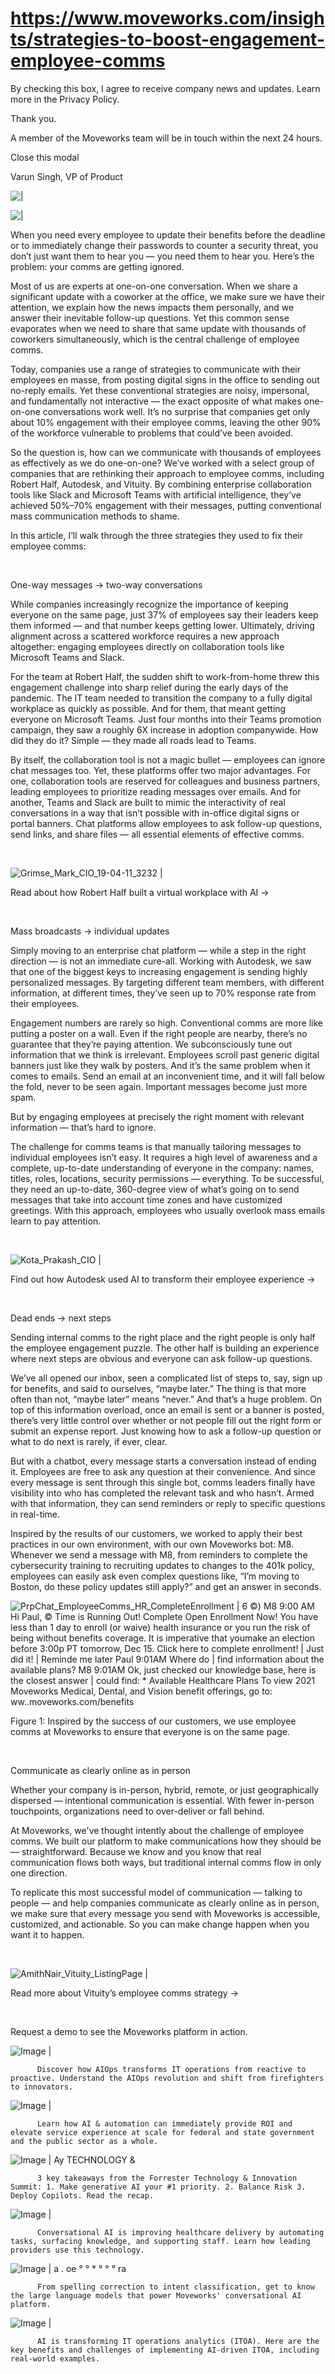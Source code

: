 # https://www.moveworks.com/insights/strategies-to-boost-engagement-employee-comms

By checking this box, I agree to receive company news and updates. Learn more in the Privacy Policy.

Thank you.

A member of the Moveworks team will be in touch within the next 24 hours.



  Close this modal
  



Varun Singh, VP of Product


![ | ](https://www.moveworks.com/hubfs/31_MW_Blog_Employee_Communications.jpg)

![ | ](https://www.moveworks.com/hubfs/31_MW_Blog_Employee_Communications.jpg)

When you need every employee to update their benefits before the deadline or to immediately change their passwords to counter a security threat, you don’t just want them to hear you — you need them to hear you. Here’s the problem: your comms are getting ignored. 

Most of us are experts at one-on-one conversation. When we share a significant update with a coworker at the office, we make sure we have their attention, we explain how the news impacts them personally, and we answer their inevitable follow-up questions. Yet this common sense evaporates when we need to share that same update with thousands of coworkers simultaneously, which is the central challenge of employee comms.

Today, companies use a range of strategies to communicate with their employees en masse, from posting digital signs in the office to sending out no-reply emails. Yet these conventional strategies are noisy, impersonal, and fundamentally not interactive — the exact opposite of what makes one-on-one conversations work well. It’s no surprise that companies get only about 10% engagement with their employee comms, leaving the other 90% of the workforce vulnerable to problems that could’ve been avoided. 

So the question is, how can we communicate with thousands of employees as effectively as we do one-on-one? We’ve worked with a select group of companies that are rethinking their approach to employee comms, including Robert Half, Autodesk, and Vituity. By combining enterprise collaboration tools like Slack and Microsoft Teams with artificial intelligence, they’ve achieved 50%–70% engagement with their messages, putting conventional mass communication methods to shame.

In this article, I’ll walk through the three strategies they used to fix their employee comms:

 

One-way messages → two-way conversations

While companies increasingly recognize the importance of keeping everyone on the same page, just 37% of employees say their leaders keep them informed — and that number keeps getting lower. Ultimately, driving alignment across a scattered workforce requires a new approach altogether: engaging employees directly on collaboration tools like Microsoft Teams and Slack.

For the team at Robert Half, the sudden shift to work-from-home threw this engagement challenge into sharp relief during the early days of the pandemic. The IT team needed to transition the company to a fully digital workplace as quickly as possible. And for them, that meant getting everyone on Microsoft Teams. Just four months into their Teams promotion campaign, they saw a roughly 6X increase in adoption companywide. How did they do it? Simple — they made all roads lead to Teams. 

By itself, the collaboration tool is not a magic bullet — employees can ignore chat messages too. Yet, these platforms offer two major advantages. For one, collaboration tools are reserved for colleagues and business partners, leading employees to prioritize reading messages over emails. And for another, Teams and Slack are built to mimic the interactivity of real conversations in a way that isn’t possible with in-office digital signs or portal banners. Chat platforms allow employees to ask follow-up questions, send links, and share files — all essential elements of effective comms.

 

![Grimse_Mark_CIO_19-04-11_3232 | ](https://www.moveworks.com/hs-fs/hubfs/Grimse_Mark_CIO_19-04-11_3232.jpg)

Read about how Robert Half built a virtual workplace with AI →

 

Mass broadcasts → individual updates

Simply moving to an enterprise chat platform — while a step in the right direction — is not an immediate cure-all. Working with Autodesk, we saw that one of the biggest keys to increasing engagement is sending highly personalized messages. By targeting different team members, with different information, at different times, they’ve seen up to 70% response rate from their employees.

Engagement numbers are rarely so high. Conventional comms are more like putting a poster on a wall. Even if the right people are nearby, there’s no guarantee that they’re paying attention. We subconsciously tune out information that we think is irrelevant. Employees scroll past generic digital banners just like they walk by posters. And it’s the same problem when it comes to emails. Send an email at an inconvenient time, and it will fall below the fold, never to be seen again. Important messages become just more spam. 

But by engaging employees at precisely the right moment with relevant information — that’s hard to ignore.

The challenge for comms teams is that manually tailoring messages to individual employees isn’t easy. It requires a high level of awareness and a complete, up-to-date understanding of everyone in the company: names, titles, roles, locations, security permissions — everything. To be successful, they need an up-to-date, 360-degree view of what’s going on to send messages that take into account time zones and have customized greetings. With this approach, employees who usually overlook mass emails learn to pay attention. 

 

![Kota_Prakash_CIO | ](https://www.moveworks.com/hs-fs/hubfs/Photos_heroes/Kota_Prakash_CIO.jpg)

Find out how Autodesk used AI to transform their employee experience →

 

Dead ends → next steps

Sending internal comms to the right place and the right people is only half the employee engagement puzzle. The other half is building an experience where next steps are obvious and everyone can ask follow-up questions. 

We’ve all opened our inbox, seen a complicated list of steps to, say, sign up for benefits, and said to ourselves, “maybe later.” The thing is that more often than not, “maybe later” means “never.” And that’s a huge problem. On top of this information overload, once an email is sent or a banner is posted, there’s very little control over whether or not people fill out the right form or submit an expense report. Just knowing how to ask a follow-up question or what to do next is rarely, if ever, clear. 

But with a chatbot, every message starts a conversation instead of ending it. Employees are free to ask any question at their convenience. And since every message is sent through this single bot, comms leaders finally have visibility into who has completed the relevant task and who hasn’t. Armed with that information, they can send reminders or reply to specific questions in real-time.

Inspired by the results of our customers, we worked to apply their best practices in our own environment, with our own Moveworks bot: M8. Whenever we send a message with M8, from reminders to complete the cybersecurity training to recruiting updates to changes to the 401k policy, employees can easily ask even complex questions like, “I’m moving to Boston, do these policy updates still apply?” and get an answer in seconds. 



![PrpChat_EmployeeComms_HR_CompleteEnrollment | 6 ©) M8 9:00 AM Hi Paul, © Time is Running Out! Complete Open Enrollment Now! You have less than 1 day to enroll (or waive) health insurance or you run the risk of being without benefits coverage. It is imperative that youmake an election before 3:00p PT tomorrow, Dec 15. Click here to complete enrollment! | Just did it! | Reminde me later Paul 9:01AM Where do | find information about the available plans? M8 9:01AM Ok, just checked our knowledge base, here is the closest answer | could find: * Available Healthcare Plans To view 2021 Moveworks Medical, Dental, and Vision benefit offerings, go to: ww..moveworks.com/benefits](https://www.moveworks.com/hs-fs/hubfs/PrpChat_EmployeeComms_HR_CompleteEnrollment.png)

Figure 1: Inspired by the success of our customers, we use employee comms at Moveworks to ensure that everyone is on the same page. 

 

Communicate as clearly online as in person

Whether your company is in-person, hybrid, remote, or just geographically dispersed — intentional communication is essential. With fewer in-person touchpoints, organizations need to over-deliver or fall behind. 

At Moveworks, we've thought intently about the challenge of employee comms. We built our platform to make communications how they should be — straightforward. Because we know and you know that real communication flows both ways, but traditional internal comms flow in only one direction. 

To replicate this most successful model of communication — talking to people — and help companies communicate as clearly online as in person, we make sure that every message you send with Moveworks is accessible, customized, and actionable. So you can make change happen when you want it to happen.

 

![AmithNair_Vituity_ListingPage | ](https://www.moveworks.com/hs-fs/hubfs/AmithNair_Vituity_ListingPage.png)

Read more about Vituity’s employee comms strategy →

 

Request a demo to see the Moveworks platform in action.

![Image | ](https://www.moveworks.com/hs-fs/hubfs/AIOps-featured-image.png)


          Discover how AIOps transforms IT operations from reactive to proactive. Understand the AIOps revolution and shift from firefighters to innovators.
        

![Image | ](https://www.moveworks.com/hs-fs/hubfs/Public-Sector-Convo-AI.png)


          Learn how AI & automation can immediately provide ROI and elevate service experience at scale for federal and state government and the public sector as a whole.
        

![Image | Ay TECHNOLOGY &](https://www.moveworks.com/hs-fs/hubfs/Forrester%20T%26I%20%281%29.png)


          3 key takeaways from the Forrester Technology & Innovation Summit: 1. Make generative AI your #1 priority. 2. Balance Risk 3. Deploy Copilots. Read the recap.
        

![Image | ](https://www.moveworks.com/hs-fs/hubfs/healthcare-test.png)


          Conversational AI is improving healthcare delivery by automating tasks, surfacing knowledge, and supporting staff. Learn how leading providers use this technology.
        

![Image | a . oe ° ° * ° ° ° ra](https://www.moveworks.com/hs-fs/hubfs/Moveworks_LLM_Feature.png)


          From spelling correction to intent classification, get to know the large language models that power Moveworks' conversational AI platform.
        

![Image | ](https://www.moveworks.com/hs-fs/hubfs/ITOA_feature.png)


          AI is transforming IT operations analytics (ITOA). Here are the key benefits and challenges of implementing AI-driven ITOA, including real-world examples.
        

